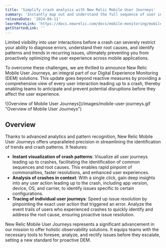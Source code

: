 ```yaml
---
title: 'Simplify crash analysis with New Relic Mobile User Journeys'
summary: 'Instantly map out and understand the full sequence of user interactions preceding a crash, ensuring insight into each critical interaction'
releaseDate: '2024-04-11'
learnMoreLink: 'https://docs.newrelic.com/docs/mobile-monitoring/mobile-monitoring-ui/crashes/crash-analysis-page'
getStartedLink: ''
---
```


Limited visibility into user interactions before a crash can severely restrict your ability to diagnose errors, understand their root causes, and identify patterns and trends in recurring issues, ultimately preventing you from proactively optimizing the user experience across mobile applications.

To overcome these challenges, we are thrilled to announce New Relic Mobile User Journeys, an integral part of our Digital Experience Monitoring (DEM) solutions. This update goes beyond reactive measures by providing a comprehensive view of every user interaction leading up to a crash, thereby enabling teams to anticipate and prevent potential disruptions before they affect the user experience.

![Overview of Mobile User Journeys])/images/mobile-user-journeys.gif "Overview of Mobile User Journeys")

## Overview

Thanks to advanced analytics and pattern recognition, New Relic Mobile User Journeys offers unparalleled precision in streamlining the identification of trends and crash patterns. It features:

- **Instant visualization of crash patterns**: Visualize all user journeys leading up to crashes, facilitating the identification of common sequences and root causes. This enables rapid pinpoint of commonalities, faster resolutions, and enhanced user experiences.
- **Analysis of crashes in context**: With a single click, gain deep insights into any user action leading up to the crash, including app version, device, OS, and carrier, to identify issues specific to certain configurations.
- **Tracing of individual user journeys**: Speed up issue resolution by pinpointing the exact user action that triggered an error. Analyze the event trails of users who experienced crashes to quickly identify and address the root cause, ensuring proactive issue resolution.

New Relic Mobile User Journeys represents a significant advancement in our mission to offer holistic observability solutions. It equips teams with the necessary tools to foresee, analyze, and rectify issues before they escalate, setting a new standard for proactive DEM.
